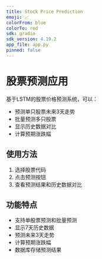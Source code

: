 ```yaml
---
title: Stock Price Prediction
emoji: 📈
colorFrom: blue
colorTo: red
sdk: gradio
sdk_version: 4.19.2
app_file: app.py
pinned: false
---
```


# 股票预测应用

基于LSTM的股票价格预测系统，可以：
- 预测单只股票未来3天走势
- 批量预测多只股票
- 显示历史数据对比
- 计算预期涨跌幅

## 使用方法
1. 选择股票代码
2. 点击预测按钮
3. 查看预测结果和历史数据对比

## 功能特点
- 支持单股票预测和批量预测
- 显示7天历史数据
- 预测未来3天走势
- 计算预期涨跌幅
- 数据库存储预测结果